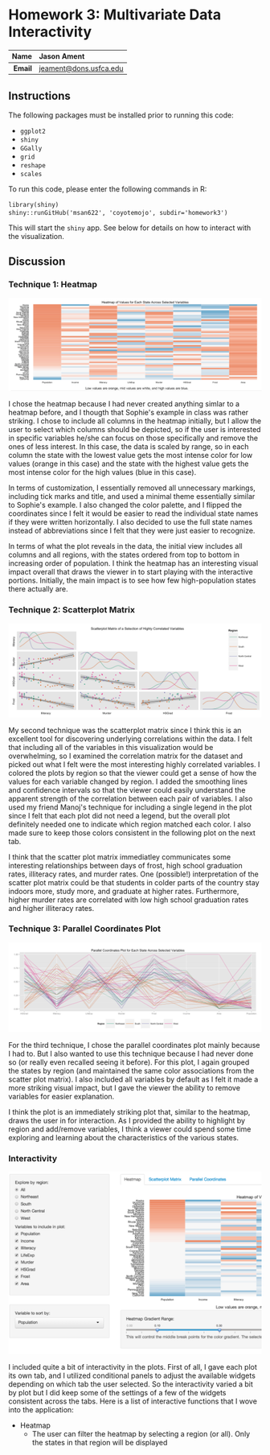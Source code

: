 Homework 3: Multivariate Data Interactivity
==============================

| **Name**  | Jason Ament |
|----------:|:-------------|
| **Email** | jeament@dons.usfca.edu |

## Instructions ##

The following packages must be installed prior to running this code:

- `ggplot2`
- `shiny`
- `GGally`
- `grid`
- `reshape`
- `scales`

To run this code, please enter the following commands in R:

```
library(shiny)
shiny::runGitHub('msan622', 'coyotemojo', subdir='homework3')
```

This will start the `shiny` app. See below for details on how to interact with the visualization.

## Discussion ##

### Technique 1: Heatmap ###

![technique1](heatmap.png)

I chose the heatmap because I had never created anything simlar to a heatmap before, and I thougth that Sophie's example in class was rather striking.  I chose to include all columns in the heatmap initially, but I allow the user to select which columns should be depicted, so if the user is interested in specific variables he/she can focus on those specifically and remove the ones of less interest.  In this case, the data is scaled by range, so in each column the state with the lowest value gets the most intense color for low values (orange in this case) and the state with the highest value gets the most intense color for the high values (blue in this case).

In terms of customization, I essentially removed all unnecessary markings, including tick marks and title, and used a minimal theme essentially similar to Sophie's example.  I also changed the color palette, and I flipped the coordinates since I felt it would be easier to read the individual state names if they were written horizontally.  I also decided to use the full state names instead of abbreviations since I felt that they were just easier to recognize.  

In terms of what the plot reveals in the data, the initial view includes all columns and all regions, with the states ordered from top to bottom in increasing order of population.  I think the heatmap has an interesting visual impact overall that draws the viewer in to start playing with the interactive portions.  Initially, the main impact is to see how few high-population states there actually are.


### Technique 2: Scatterplot Matrix ###

![technique2](scatter.png)

My second technique was the scatterplot matrix since I think this is an excellent tool for discovering underlying correlations within the data.  I felt that including all of the variables in this visualization would be overwhelming, so I examined the correlation matrix for the dataset and picked out what I felt were the most interesting highly correlated variables.  I colored the plots by region so that the viewer could get a sense of how the values for each variable changed by region.  I added the smoothing lines and confidence intervals so that the viewer could easily understand the apparent strength of the correlation between each pair of variables.  I also used my friend Manoj's technique for including a single legend in the plot since I felt that each plot did not need a legend, but the overall plot definitely needed one to indicate which region matched each color.  I also made sure to keep those colors consistent in the following plot on the next tab.

I think that the scatter plot matrix immediatley communicates some interesting relationships between days of frost, high school graduation rates, illiteracy rates, and murder rates.  One (possible!) interpretation of the scatter plot matrix could be that students in colder parts of the country stay indoors more, study more, and graduate at higher rates.  Furthermore, higher murder rates are correlated with low high school graduation rates and higher illiteracy rates.   

### Technique 3: Parallel Coordinates Plot ###

![technique3](parallel.png)

For the third technique, I chose the parallel coordinates plot mainly because I had to.  But I also wanted to use this technique because I had never done so (or really even recalled seeing it before).  For this plot, I again grouped the states by region (and maintained the same color associations from the scatter plot matrix).  I also included all variables by default as I felt it made a more striking visual impact, but I gave the viewer the ability to remove variables for easier explanation.  

I think the plot is an immediately striking plot that, similar to the heatmap, draws the user in for interaction.  As I provided the ability to highlight by region and add/remove variables, I think a viewer could spend some time exploring and learning about the characteristics of the various states.  

### Interactivity ###

![screenshot](interactive.png)

I included quite a bit of interactivity in the plots.  First of all, I gave each plot its own tab, and I utilized conditional panels to adjust the available widgets depending on which tab the user selected.  So the interactivity varied a bit by plot but I did keep some of the settings of a few of the widgets consistent across the tabs.  Here is a list of interactive functions that I wove into the application:
 - Heatmap
   - The user can filter the heatmap by selecting a region (or all).  Only the states in that region will be displayed
